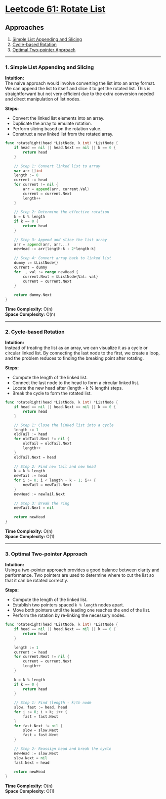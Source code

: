 # [Leetcode 61: Rotate List](https://leetcode.com/problems/rotate-list/)

## Approaches

1. [Simple List Appending and Slicing](#simple-list-appending-and-slicing)
2. [Cycle-based Rotation](#cycle-based-rotation)
3. [Optimal Two-pointer Approach](#optimal-two-pointer-approach)

---

### 1. Simple List Appending and Slicing

**Intuition:**  
The naive approach would involve converting the list into an array format. We can append the list to itself and slice it to get the rotated list. This is straightforward but not very efficient due to the extra conversion needed and direct manipulation of list nodes.

**Steps:**

- Convert the linked list elements into an array.
- Duplicate the array to emulate rotation.
- Perform slicing based on the rotation value.
- Construct a new linked list from the rotated array.

```go
func rotateRight(head *ListNode, k int) *ListNode {
    if head == nil || head.Next == nil || k == 0 {
        return head
    }
    
    // Step 1: Convert linked list to array
    var arr []int
    length := 0
    current := head
    for current != nil {
        arr = append(arr, current.Val)
        current = current.Next
        length++
    }
    
    // Step 2: Determine the effective rotation
    k = k % length
    if k == 0 {
        return head
    }
    
    // Step 3: Append and slice the list array
    arr = append(arr, arr...)
    newHead := arr[length-k : 2*length-k]
    
    // Step 4: Convert array back to linked list
    dummy := &ListNode{}
    current = dummy
    for _, val := range newHead {
        current.Next = &ListNode{Val: val}
        current = current.Next
    }
    
    return dummy.Next
}
```

**Time Complexity:** O(n)  
**Space Complexity:** O(n)

---

### 2. Cycle-based Rotation

**Intuition:**  
Instead of treating the list as an array, we can visualize it as a cycle or circular linked list. By connecting the last node to the first, we create a loop, and the problem reduces to finding the breaking point after rotating.

**Steps:**

- Compute the length of the linked list.
- Connect the last node to the head to form a circular linked list.
- Locate the new head after (length - k % length) steps.
- Break the cycle to form the rotated list.

```go
func rotateRight(head *ListNode, k int) *ListNode {
    if head == nil || head.Next == nil || k == 0 {
        return head
    }

    // Step 1: Close the linked list into a cycle
    length := 1
    oldTail := head
    for oldTail.Next != nil {
        oldTail = oldTail.Next
        length++
    }
    oldTail.Next = head
    
    // Step 2: Find new tail and new head
    k = k % length
    newTail := head
    for i := 0; i < length - k - 1; i++ {
        newTail = newTail.Next
    }
    newHead := newTail.Next
    
    // Step 3: Break the ring
    newTail.Next = nil
    
    return newHead
}
```

**Time Complexity:** O(n)  
**Space Complexity:** O(1)

---

### 3. Optimal Two-pointer Approach

**Intuition:**  
Using a two-pointer approach provides a good balance between clarity and performance. Two pointers are used to determine where to cut the list so that it can be rotated correctly.

**Steps:**

- Compute the length of the linked list.
- Establish two pointers spaced `k % length` nodes apart.
- Move both pointers until the leading one reaches the end of the list.
- Perform the rotation by re-linking the necessary nodes.

```go
func rotateRight(head *ListNode, k int) *ListNode {
    if head == nil || head.Next == nil || k == 0 {
        return head
    }
    
    length := 1
    current := head
    for current.Next != nil {
        current = current.Next
        length++
    }
    
    k = k % length
    if k == 0 {
        return head
    }
    
    // Step 1: Find (length - k)th node
    slow, fast := head, head
    for i := 0; i < k; i++ {
        fast = fast.Next
    }
    for fast.Next != nil {
        slow = slow.Next
        fast = fast.Next
    }
    
    // Step 2: Reassign head and break the cycle
    newHead := slow.Next
    slow.Next = nil
    fast.Next = head
    
    return newHead
}
```

**Time Complexity:** O(n)  
**Space Complexity:** O(1)

